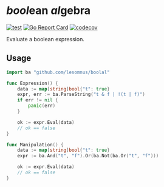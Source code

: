 # *bool*ean *al*gebra

[![test](https://github.com/lesomnus/boolal/actions/workflows/test.yaml/badge.svg)](https://github.com/lesomnus/boolal/actions/workflows/test.yaml)
[![Go Report Card](https://goreportcard.com/badge/github.com/lesomnus/boolal)](https://goreportcard.com/report/github.com/lesomnus/boolal)
[![codecov](https://codecov.io/gh/lesomnus/boolal/branch/main/graph/badge.svg?token=9JMg9rhj2w)](https://codecov.io/gh/lesomnus/boolal)

Evaluate a boolean expression.

## Usage

```go
import ba "github.com/lesomnus/boolal"

func Expression() {
	data := map[string]bool{"t": true}
	expr, err := ba.ParseString("t & f | !(t | f)")
	if err != nil {
		panic(err)
	}

	ok := expr.Eval(data)
	// ok == false
}

func Manipulation() {
	data := map[string]bool{"t": true}
	expr := ba.And("t", "f").Or(ba.Not(ba.Or("t", "f")))

	ok := expr.Eval(data)
	// ok == false
}
```

